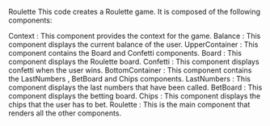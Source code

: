 Roulette
This code creates a Roulette game. It is composed of the following components:

Context
: This component provides the context for the game.
Balance
: This component displays the current balance of the user.
UpperContainer
: This component contains the 
Board
 and 
Confetti
 components.
Board
: This component displays the Roulette board.
Confetti
: This component displays confetti when the user wins.
BottomContainer
: This component contains the 
LastNumbers
, 
BetBoard
 and 
Chips
 components.
LastNumbers
: This component displays the last numbers that have been called.
BetBoard
: This component displays the betting board.
Chips
: This component displays the chips that the user has to bet.
Roulette
: This is the main component that renders all the other components.